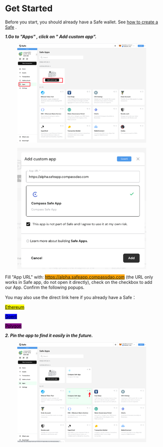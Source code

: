# Get Started

Before you start, you should already have a Safe wallet. See [how to create a Safe](https://help.gnosis-safe.io/en/articles/3876461-creating-a-safe-on-a-web-browser) .&#x20;



_**1.Go to "Apps"  , click on " Add custom app".**_

<figure><img src="../../.gitbook/assets/image (19).png" alt=""><figcaption></figcaption></figure>

<figure><img src="../../.gitbook/assets/image (21).png" alt=""><figcaption></figcaption></figure>

Fill "App URL" with:  <mark style="background-color:orange;">https://alpha.safeapp.compassdao.com</mark> (the URL only works in Safe app, do not open it directly), check on the checkbox to add our App. Confirm the following popups.

You may also use the direct link here if you already have a Safe：

[<mark style="background-color:yellow;">Ethereum</mark>](https://app.safe.global/share/safe-app?appUrl=https%3A%2F%2Falpha.safeapp.compassdao.com\&chain=eth)

[<mark style="background-color:blue;">Goerli</mark>](https://app.safe.global/share/safe-app?appUrl=https%3A%2F%2Falpha.safeapp.compassdao.com\&chain=gor)

[<mark style="background-color:purple;">Polygon</mark>](https://app.safe.global/share/safe-app?appUrl=https%3A%2F%2Falpha.safeapp.compassdao.com\&chain=matic)



_**2. Pin the app to find it easily in the future.**_ &#x20;

<figure><img src="../../.gitbook/assets/image (20).png" alt=""><figcaption></figcaption></figure>



